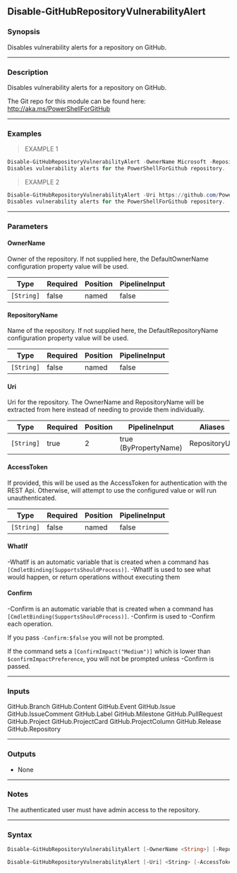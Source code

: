 Disable-GitHubRepositoryVulnerabilityAlert
------------------------------------------

### Synopsis
Disables vulnerability alerts for a repository on GitHub.

---

### Description

Disables vulnerability alerts for a repository on GitHub.

The Git repo for this module can be found here: http://aka.ms/PowerShellForGitHub

---

### Examples
> EXAMPLE 1

```PowerShell
Disable-GitHubRepositoryVulnerabilityAlert -OwnerName Microsoft -RepositoryName PowerShellForGitHub
Disables vulnerability alerts for the PowerShellForGithub repository.
```
> EXAMPLE 2

```PowerShell
Disable-GitHubRepositoryVulnerabilityAlert -Uri https://github.com/PowerShell/PowerShellForGitHub
Disables vulnerability alerts for the PowerShellForGithub repository.
```

---

### Parameters
#### **OwnerName**
Owner of the repository.
If not supplied here, the DefaultOwnerName configuration property value will be used.

|Type      |Required|Position|PipelineInput|
|----------|--------|--------|-------------|
|`[String]`|false   |named   |false        |

#### **RepositoryName**
Name of the repository.
If not supplied here, the DefaultRepositoryName configuration property value will be used.

|Type      |Required|Position|PipelineInput|
|----------|--------|--------|-------------|
|`[String]`|false   |named   |false        |

#### **Uri**
Uri for the repository.
The OwnerName and RepositoryName will be extracted from here instead of needing to provide
them individually.

|Type      |Required|Position|PipelineInput        |Aliases      |
|----------|--------|--------|---------------------|-------------|
|`[String]`|true    |2       |true (ByPropertyName)|RepositoryUrl|

#### **AccessToken**
If provided, this will be used as the AccessToken for authentication with the
REST Api.  Otherwise, will attempt to use the configured value or will run unauthenticated.

|Type      |Required|Position|PipelineInput|
|----------|--------|--------|-------------|
|`[String]`|false   |named   |false        |

#### **WhatIf**
-WhatIf is an automatic variable that is created when a command has ```[CmdletBinding(SupportsShouldProcess)]```.
-WhatIf is used to see what would happen, or return operations without executing them
#### **Confirm**
-Confirm is an automatic variable that is created when a command has ```[CmdletBinding(SupportsShouldProcess)]```.
-Confirm is used to -Confirm each operation.

If you pass ```-Confirm:$false``` you will not be prompted.

If the command sets a ```[ConfirmImpact("Medium")]``` which is lower than ```$confirmImpactPreference```, you will not be prompted unless -Confirm is passed.

---

### Inputs
GitHub.Branch
GitHub.Content
GitHub.Event
GitHub.Issue
GitHub.IssueComment
GitHub.Label
GitHub.Milestone
GitHub.PullRequest
GitHub.Project
GitHub.ProjectCard
GitHub.ProjectColumn
GitHub.Release
GitHub.Repository

---

### Outputs
* None

---

### Notes
The authenticated user must have admin access to the repository.

---

### Syntax
```PowerShell
Disable-GitHubRepositoryVulnerabilityAlert [-OwnerName <String>] [-RepositoryName <String>] [-AccessToken <String>] [-WhatIf] [-Confirm] [<CommonParameters>]
```
```PowerShell
Disable-GitHubRepositoryVulnerabilityAlert [-Uri] <String> [-AccessToken <String>] [-WhatIf] [-Confirm] [<CommonParameters>]
```
